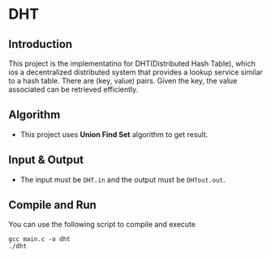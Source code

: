 # DHT
## Introduction
This project is the implementatino for DHT(Distributed Hash Table), which ios a decentralized distributed system that provides a lookup service similar to a hash table. There are (key, value) pairs. Given the key, the value associated can be retrieved efficiently.

## Algorithm
* This project uses **Union Find Set** algorithm to get result.

## Input & Output
* The input must be `DHT.in` and the output must be `DHTout.out`.


## Compile and Run
You can use the following script to compile and execute

```shell
gcc main.c -o dht
./dht
```
